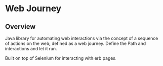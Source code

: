 # Web Journey

## Overview
Java library for automating web interactions via the concept of a sequence of actions on the web, defined as a web journey. Define the Path and interactions and let it run.

Built on top of Selenium for interacting with erb pages.
